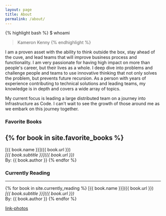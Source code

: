 ```yaml
---
layout: page
title: About
permalink: /about/
---
```


{% highlight bash %}
$ whoami
> Kameron Kenny
{% endhighlight %}

I am a proven asset with the ability to think outside the box, stay ahead of the cuve, and lead teams that will improve business process and functionality. I am very passionate for having high impact on more than people's career, but their lives as a whole.  I deep dive into problems and challenge people and teams to use innovative thinking that not only solves the problem, but prevents future recursion. As a person with years of experience contributing to technical solutions and leading teams, my knowledge is in depth and covers a wide array of topics.

My current focus is leading a large distributed team on a journey into Infrastructure as Code.  I can't wait to see the growth of those around me as we embark on this journey together.

### Favorite Books
{% for book in site.favorite_books %}
---
[{{ book.name }}]({{ book.url }}) <br />
_[{{ book.subtitle }}]({{ book.url }})_ <br />
By: {{ book.author }}
{% endfor %}

### Currently Reading
---
{% for book in site.currently_reading %}
[{{ book.name }}]({{ book.url }}) <br />
_[{{ book.subtitle }}]({{ book.url }})_ <br />
By: {{ book.author }}
{% endfor %}


[link-photos](https://photos.app.goo.gl/hNR3QXCpqwxp7pCy5)
